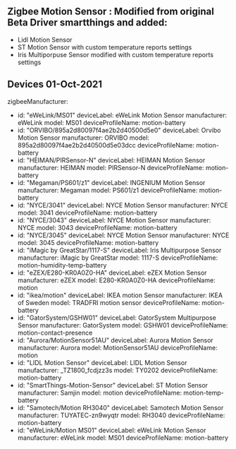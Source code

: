 ## Zigbee Motion Sensor : Modified from original Beta Driver smartthings and added:

- Lidl Motion Sensor
- ST Motion Sensor with custom temperature reports settings
- Iris Multiporpuse Sensor modified with custom temperature reports settings

## Devices 01-Oct-2021
zigbeeManufacturer:
  - id: "eWeLink/MS01"
    deviceLabel: eWeLink Motion Sensor
    manufacturer: eWeLink
    model: MS01
    deviceProfileName: motion-battery
  - id: "ORVIBO/895a2d80097f4ae2b2d40500d5e0"
    deviceLabel: Orvibo Motion Sensor
    manufacturer: ORVIBO
    model: 895a2d80097f4ae2b2d40500d5e03dcc
    deviceProfileName: motion-battery
  - id: "HEIMAN/PIRSensor-N"
    deviceLabel: HEIMAN Motion Sensor
    manufacturer: HEIMAN
    model: PIRSensor-N
    deviceProfileName: motion-battery
  - id: "Megaman/PS601/z1"
    deviceLabel: INGENIUM Motion Sensor
    manufacturer: Megaman
    model: PS601/z1
    deviceProfileName: motion-battery
  - id: "NYCE/3041"
    deviceLabel: NYCE Motion Sensor
    manufacturer: NYCE
    model: 3041
    deviceProfileName: motion-battery
  - id: "NYCE/3043"
    deviceLabel: NYCE Motion Sensor
    manufacturer: NYCE
    model: 3043
    deviceProfileName: motion-battery
  - id: "NYCE/3045"
    deviceLabel: NYCE Motion Sensor
    manufacturer: NYCE
    model: 3045
    deviceProfileName: motion-battery
  - id: "iMagic by GreatStar/1117-S"
    deviceLabel: Iris Multipurpose Sensor
    manufacturer: iMagic by GreatStar
    model: 1117-S
    deviceProfileName: motion-humidity-temp-battery
  - id: "eZEX/E280-KR0A0Z0-HA"
    deviceLabel: eZEX Motion Sensor
    manufacturer: eZEX
    model: E280-KR0A0Z0-HA
    deviceProfileName: motion
  - id: "ikea/motion"
    deviceLabel: IKEA motion Sensor
    manufacturer: IKEA of Sweden
    model: TRADFRI motion sensor
    deviceProfileName: motion-battery
  - id: "GatorSystem/GSHW01"
    deviceLabel: GatorSystem Multipurpose Sensor
    manufacturer: GatorSystem
    model: GSHW01
    deviceProfileName: motion-contact-presence
  - id: "Aurora/MotionSensor51AU"
    deviceLabel: Aurora Motion Sensor
    manufacturer: Aurora
    model: MotionSensor51AU
    deviceProfileName: motion
  - id: "LIDL Motion Sensor"
    deviceLabel: LIDL Motion Sensor
    manufacturer: _TZ1800_fcdjzz3s
    model: TY0202
    deviceProfileName: motion-battery
  - id: "SmartThings-Motion-Sensor"
    deviceLabel: ST Motion Sensor
    manufacturer: Samjin
    model: motion
    deviceProfileName: motion-temp-battery
  - id: "Samotech/Motion RH3040"
    deviceLabel: Samotech Motion Sensor
    manufacturer: TUYATEC-zn9wyqtr
    model: RH3040
    deviceProfileName: motion-battery
  - id: "eWeLink/Motion MS01"
    deviceLabel: eWeLink Motion Sensor
    manufacturer: eWeLink
    model: MS01
    deviceProfileName: motion-battery
